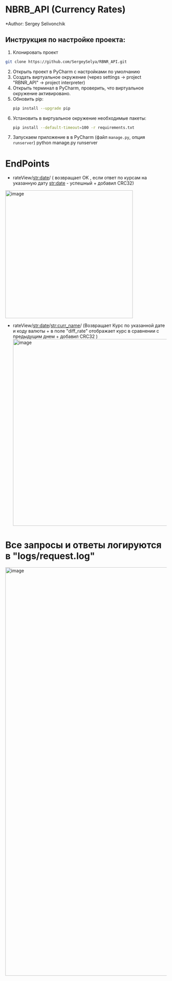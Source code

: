 # NBRB_API (Currency Rates)

*Author: Sergey Selivonchik


## Инструкция по настройке проекта:

1. Клонировать проект
```bash
git clone https://github.com/SergeySelya/RBNR_API.git
```
2. Открыть проект в PyCharm с наcтройками по умолчанию
3. Создать виртуальное окружение (через settings -> project "RBNR_API" -> project interpreter)
4. Открыть терминал в PyCharm, проверить, что виртуальное окружение активировано.
5. Обновить pip:
   ```bash
   pip install --upgrade pip
   ```
6. Установить в виртуальное окружение необходимые пакеты: 
   ```bash
   pip install --default-timeout=100 -r requirements.txt
   ```
7. Запускаем приложение в в PyCharm (файл `manage.py`, опция `runserver`)
python manage.py runserver

# EndPoints
* rateView/<str:date>/ ( возвращает OK ,  если ответ по курсам на указанную дату <str:date> - успешный + добавил CRC32)
 <img width="398" alt="image" src="https://github.com/SergeySelya/RBNR_API/assets/88445455/ac46f922-5d87-4203-8a0e-6a30867d7666">


* rateView/<str:date>/<str:curr_name>/ (Возвращает Курс по указанной дате и коду валюты + в поле "diff_rate" отображает курс в сравнении с предыдущим днем + добавил CRC32 )
  <img width="581" alt="image" src="https://github.com/SergeySelya/RBNR_API/assets/88445455/71f6d32f-01eb-464d-952c-4cf51fcec244">

# Все запросы и ответы логируются в "logs/request.log"
<img width="1271" alt="image" src="https://github.com/SergeySelya/NBRB_API/assets/88445455/2483765b-d3db-439d-b8a4-f7bcdbbe3bc9">



